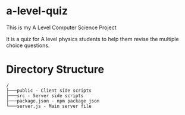 # a-level-quiz

This is my A Level Computer Science Project

It is a quiz for A level physics students to help them revise the multiple choice questions.

# Directory Structure

```
/
├───public - Client side scripts
├───src - Server side scripts
├───package.json - npm package json
└───server.js - Main server file
```